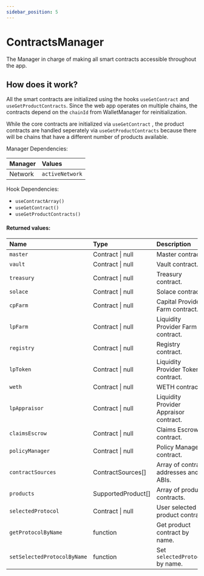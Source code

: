 ```yaml
---
sidebar_position: 5
---
```


# ContractsManager

The Manager in charge of making all smart contracts accessible throughout the app.

## How does it work?

All the smart contracts are initialized using the hooks `useGetContract` and `useGetProductContracts`. Since the web app operates on multiple chains, the contracts depend on the `chainId` from WalletManager for reinitialization.

While the core contracts are initialized via `useGetContract` , the product contracts are handled seperately via `useGetProductContracts` because there will be chains that have a different number of products available.

Manager Dependencies:

| Manager | Values                                                          |
| :--- | :------------------------------------------------------------------- |
| Network | `activeNetwork`

Hook Dependencies:
- `useContractArray()`
- `useGetContract()`
- `useGetProductContracts()`

#### Returned values:
| Name | Type | Description                                                          |
| :--- | :--- | :------------------------------------------------------------------- |
|`master` | Contract \| null | Master contract.
|`vault` | Contract \| null | Vault contract.
|`treasury` | Contract \| null | Treasury contract.
|`solace` | Contract \| null | Solace contract.
|`cpFarm` | Contract \| null | Capital Provider Farm contract.
|`lpFarm` | Contract \| null | Liquidity Provider Farm contract.
|`registry` | Contract \| null | Registry contract.
|`lpToken` | Contract \| null | Liquidity Provider Token contract.
|`weth` | Contract \| null | WETH contract.
|`lpAppraisor` | Contract \| null | Liquidity Provider Appraisor contract.
|`claimsEscrow` | Contract \| null | Claims Escrow contract.
|`policyManager` | Contract \| null | Policy Manager contract.
|`contractSources` | ContractSources[] | Array of contract addresses and ABIs.
|`products` | SupportedProduct[] | Array of product contracts.
|`selectedProtocol` | Contract \| null | User selected product contract.
|`getProtocolByName` | function | Get product contract by name.
|`setSelectedProtocolByName` | function | Set `selectedProtocol` by name.